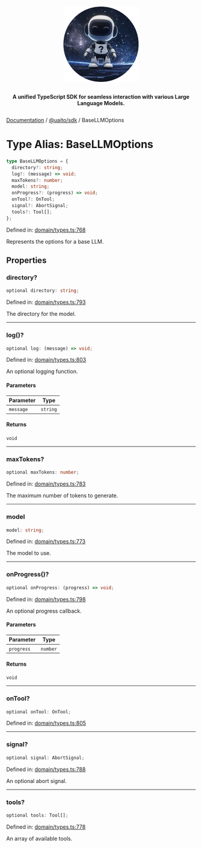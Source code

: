 <div style="display:flex; flex-direction:column; align-items:center;">
<p align="center">
  <img src="../UAITO.png" alt="UAITO Logo" width="200"/>
</p>

<p align="center">
  <strong>A unified TypeScript SDK for seamless interaction with various Large Language Models.</strong>
</p>
</div>

[Documentation](README.md) / [@uaito/sdk](@uaito.sdk.md) / BaseLLMOptions

# Type Alias: BaseLLMOptions

```ts
type BaseLLMOptions = {
  directory?: string;
  log?: (message) => void;
  maxTokens?: number;
  model: string;
  onProgress?: (progress) => void;
  onTool?: OnTool;
  signal?: AbortSignal;
  tools?: Tool[];
};
```

Defined in: [domain/types.ts:768](https://github.com/elribonazo/uaito/blob/14cc5d8874ee2252c5294c529f579706013fa351/packages/sdk/src/domain/types.ts#L768)

Represents the options for a base LLM.

## Properties

### directory?

```ts
optional directory: string;
```

Defined in: [domain/types.ts:793](https://github.com/elribonazo/uaito/blob/14cc5d8874ee2252c5294c529f579706013fa351/packages/sdk/src/domain/types.ts#L793)

The directory for the model.

***

### log()?

```ts
optional log: (message) => void;
```

Defined in: [domain/types.ts:803](https://github.com/elribonazo/uaito/blob/14cc5d8874ee2252c5294c529f579706013fa351/packages/sdk/src/domain/types.ts#L803)

An optional logging function.

#### Parameters

| Parameter | Type |
| ------ | ------ |
| `message` | `string` |

#### Returns

`void`

***

### maxTokens?

```ts
optional maxTokens: number;
```

Defined in: [domain/types.ts:783](https://github.com/elribonazo/uaito/blob/14cc5d8874ee2252c5294c529f579706013fa351/packages/sdk/src/domain/types.ts#L783)

The maximum number of tokens to generate.

***

### model

```ts
model: string;
```

Defined in: [domain/types.ts:773](https://github.com/elribonazo/uaito/blob/14cc5d8874ee2252c5294c529f579706013fa351/packages/sdk/src/domain/types.ts#L773)

The model to use.

***

### onProgress()?

```ts
optional onProgress: (progress) => void;
```

Defined in: [domain/types.ts:798](https://github.com/elribonazo/uaito/blob/14cc5d8874ee2252c5294c529f579706013fa351/packages/sdk/src/domain/types.ts#L798)

An optional progress callback.

#### Parameters

| Parameter | Type |
| ------ | ------ |
| `progress` | `number` |

#### Returns

`void`

***

### onTool?

```ts
optional onTool: OnTool;
```

Defined in: [domain/types.ts:805](https://github.com/elribonazo/uaito/blob/14cc5d8874ee2252c5294c529f579706013fa351/packages/sdk/src/domain/types.ts#L805)

***

### signal?

```ts
optional signal: AbortSignal;
```

Defined in: [domain/types.ts:788](https://github.com/elribonazo/uaito/blob/14cc5d8874ee2252c5294c529f579706013fa351/packages/sdk/src/domain/types.ts#L788)

An optional abort signal.

***

### tools?

```ts
optional tools: Tool[];
```

Defined in: [domain/types.ts:778](https://github.com/elribonazo/uaito/blob/14cc5d8874ee2252c5294c529f579706013fa351/packages/sdk/src/domain/types.ts#L778)

An array of available tools.

